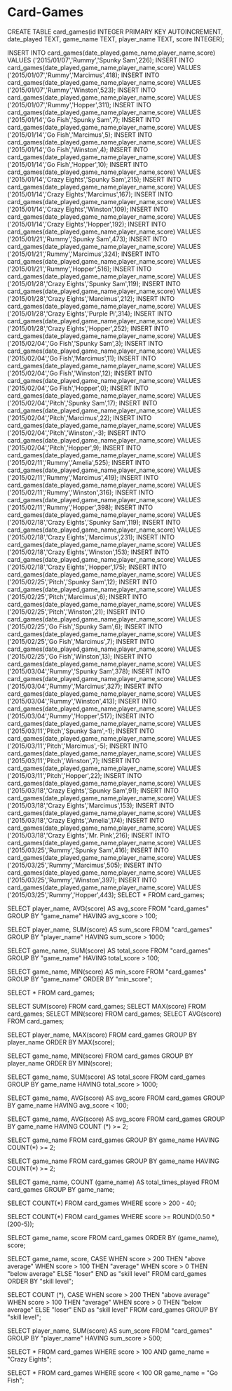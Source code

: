 # Card-Games
CREATE TABLE card_games(id INTEGER PRIMARY KEY AUTOINCREMENT,
    date_played TEXT,
    game_name TEXT,
    player_name TEXT,
    score INTEGER);
    
INSERT INTO card_games(date_played,game_name,player_name,score) VALUES ('2015/01/07','Rummy','Spunky Sam',226);
INSERT INTO card_games(date_played,game_name,player_name,score) VALUES ('2015/01/07','Rummy','Marcimus',418);
INSERT INTO card_games(date_played,game_name,player_name,score) VALUES ('2015/01/07','Rummy','Winston',523);
INSERT INTO card_games(date_played,game_name,player_name,score) VALUES ('2015/01/07','Rummy','Hopper',311);
INSERT INTO card_games(date_played,game_name,player_name,score) VALUES ('2015/01/14','Go Fish','Spunky Sam',7);
INSERT INTO card_games(date_played,game_name,player_name,score) VALUES ('2015/01/14','Go Fish','Marcimus',5);
INSERT INTO card_games(date_played,game_name,player_name,score) VALUES ('2015/01/14','Go Fish','Winston',4);
INSERT INTO card_games(date_played,game_name,player_name,score) VALUES ('2015/01/14','Go Fish','Hopper',10);
INSERT INTO card_games(date_played,game_name,player_name,score) VALUES ('2015/01/14','Crazy Eights','Spunky Sam',215);
INSERT INTO card_games(date_played,game_name,player_name,score) VALUES ('2015/01/14','Crazy Eights','Marcimus',167);
INSERT INTO card_games(date_played,game_name,player_name,score) VALUES ('2015/01/14','Crazy Eights','Winston',109);
INSERT INTO card_games(date_played,game_name,player_name,score) VALUES ('2015/01/14','Crazy Eights','Hopper',192);
INSERT INTO card_games(date_played,game_name,player_name,score) VALUES ('2015/01/21','Rummy','Spunky Sam',473);
INSERT INTO card_games(date_played,game_name,player_name,score) VALUES ('2015/01/21','Rummy','Marcimus',324);
INSERT INTO card_games(date_played,game_name,player_name,score) VALUES ('2015/01/21','Rummy','Hopper',516);
INSERT INTO card_games(date_played,game_name,player_name,score) VALUES ('2015/01/28','Crazy Eights','Spunky Sam',119);
INSERT INTO card_games(date_played,game_name,player_name,score) VALUES ('2015/01/28','Crazy Eights','Marcimus',212);
INSERT INTO card_games(date_played,game_name,player_name,score) VALUES ('2015/01/28','Crazy Eights','Purple Pi',314);
INSERT INTO card_games(date_played,game_name,player_name,score) VALUES ('2015/01/28','Crazy Eights','Hopper',252);
INSERT INTO card_games(date_played,game_name,player_name,score) VALUES ('2015/02/04','Go Fish','Spunky Sam',3);
INSERT INTO card_games(date_played,game_name,player_name,score) VALUES ('2015/02/04','Go Fish','Marcimus',11);
INSERT INTO card_games(date_played,game_name,player_name,score) VALUES ('2015/02/04','Go Fish','Winston',12);
INSERT INTO card_games(date_played,game_name,player_name,score) VALUES ('2015/02/04','Go Fish','Hopper',0);
INSERT INTO card_games(date_played,game_name,player_name,score) VALUES ('2015/02/04','Pitch','Spunky Sam',17);
INSERT INTO card_games(date_played,game_name,player_name,score) VALUES ('2015/02/04','Pitch','Marcimus',22);
INSERT INTO card_games(date_played,game_name,player_name,score) VALUES ('2015/02/04','Pitch','Winston',-3);
INSERT INTO card_games(date_played,game_name,player_name,score) VALUES ('2015/02/04','Pitch','Hopper',9);
INSERT INTO card_games(date_played,game_name,player_name,score) VALUES ('2015/02/11','Rummy','Amelia',525);
INSERT INTO card_games(date_played,game_name,player_name,score) VALUES ('2015/02/11','Rummy','Marcimus',419);
INSERT INTO card_games(date_played,game_name,player_name,score) VALUES ('2015/02/11','Rummy','Winston',316);
INSERT INTO card_games(date_played,game_name,player_name,score) VALUES ('2015/02/11','Rummy','Hopper',398);
INSERT INTO card_games(date_played,game_name,player_name,score) VALUES ('2015/02/18','Crazy Eights','Spunky Sam',119);
INSERT INTO card_games(date_played,game_name,player_name,score) VALUES ('2015/02/18','Crazy Eights','Marcimus',231);
INSERT INTO card_games(date_played,game_name,player_name,score) VALUES ('2015/02/18','Crazy Eights','Winston',153);
INSERT INTO card_games(date_played,game_name,player_name,score) VALUES ('2015/02/18','Crazy Eights','Hopper',175);
INSERT INTO card_games(date_played,game_name,player_name,score) VALUES ('2015/02/25','Pitch','Spunky Sam',12);
INSERT INTO card_games(date_played,game_name,player_name,score) VALUES ('2015/02/25','Pitch','Marcimus',6);
INSERT INTO card_games(date_played,game_name,player_name,score) VALUES ('2015/02/25','Pitch','Winston',21);
INSERT INTO card_games(date_played,game_name,player_name,score) VALUES ('2015/02/25','Go Fish','Spunky Sam',6);
INSERT INTO card_games(date_played,game_name,player_name,score) VALUES ('2015/02/25','Go Fish','Marcimus',7);
INSERT INTO card_games(date_played,game_name,player_name,score) VALUES ('2015/02/25','Go Fish','Winston',13);
INSERT INTO card_games(date_played,game_name,player_name,score) VALUES ('2015/03/04','Rummy','Spunky Sam',378);
INSERT INTO card_games(date_played,game_name,player_name,score) VALUES ('2015/03/04','Rummy','Marcimus',327);
INSERT INTO card_games(date_played,game_name,player_name,score) VALUES ('2015/03/04','Rummy','Winston',413);
INSERT INTO card_games(date_played,game_name,player_name,score) VALUES ('2015/03/04','Rummy','Hopper',517);
INSERT INTO card_games(date_played,game_name,player_name,score) VALUES ('2015/03/11','Pitch','Spunky Sam',-1);
INSERT INTO card_games(date_played,game_name,player_name,score) VALUES ('2015/03/11','Pitch','Marcimus',-5);
INSERT INTO card_games(date_played,game_name,player_name,score) VALUES ('2015/03/11','Pitch','Winston',7);
INSERT INTO card_games(date_played,game_name,player_name,score) VALUES ('2015/03/11','Pitch','Hopper',22);
INSERT INTO card_games(date_played,game_name,player_name,score) VALUES ('2015/03/18','Crazy Eights','Spunky Sam',91);
INSERT INTO card_games(date_played,game_name,player_name,score) VALUES ('2015/03/18','Crazy Eights','Marcimus',153);
INSERT INTO card_games(date_played,game_name,player_name,score) VALUES ('2015/03/18','Crazy Eights','Amelia',174);
INSERT INTO card_games(date_played,game_name,player_name,score) VALUES ('2015/03/18','Crazy Eights','Mr. Pink',216);
INSERT INTO card_games(date_played,game_name,player_name,score) VALUES ('2015/03/25','Rummy','Spunky Sam',416);
INSERT INTO card_games(date_played,game_name,player_name,score) VALUES ('2015/03/25','Rummy','Marcimus',505);
INSERT INTO card_games(date_played,game_name,player_name,score) VALUES ('2015/03/25','Rummy','Winston',397);
INSERT INTO card_games(date_played,game_name,player_name,score) VALUES ('2015/03/25','Rummy','Hopper',443);
SELECT * FROM card_games;

SELECT player_name, AVG(score) AS avg_score
FROM "card_games" GROUP BY "game_name" HAVING avg_score > 100;

SELECT player_name, SUM(score) AS sum_score
FROM "card_games" GROUP BY "player_name" HAVING sum_score > 1000;

SELECT game_name, SUM(score) AS total_score
FROM "card_games" GROUP BY "game_name" HAVING total_score > 100;

SELECT game_name, MIN(score) AS min_score
FROM "card_games" GROUP BY "game_name" ORDER BY "min_score";

SELECT * FROM card_games;

SELECT SUM(score) FROM card_games;
SELECT MAX(score) FROM card_games;
SELECT MIN(score) FROM card_games;
SELECT AVG(score) FROM card_games;

SELECT player_name, MAX(score) FROM card_games GROUP BY player_name ORDER BY MAX(score);


SELECT game_name, MIN(score) FROM card_games GROUP BY player_name ORDER BY MIN(score);

SELECT game_name, SUM(score) AS total_score FROM card_games
    GROUP BY game_name
    HAVING total_score > 1000;
    
SELECT game_name, AVG(score) AS avg_score FROM card_games
    GROUP BY game_name
    HAVING avg_score < 100;

SELECT game_name, AVG(score) AS avg_score FROM card_games
    GROUP BY game_name
    HAVING COUNT (*) >= 2;

SELECT game_name FROM card_games
GROUP BY game_name HAVING COUNT(*) >= 2;

SELECT game_name FROM card_games
GROUP BY game_name HAVING COUNT(*) >= 2;

SELECT game_name, COUNT (game_name) AS total_times_played FROM card_games GROUP BY game_name;

SELECT COUNT(*) FROM card_games WHERE score > 200 - 40;

SELECT COUNT(*) FROM card_games WHERE score >= ROUND(0.50 * (200-5));

SELECT game_name, score FROM card_games ORDER BY (game_name), score; 

SELECT game_name, score,
    CASE
        WHEN score > 200 THEN "above average"
        WHEN score > 100 THEN "average"
        WHEN score > 0 THEN "below average"
        ELSE "loser"
    END as "skill level"
FROM card_games ORDER BY "skill level";

SELECT COUNT (*),
    CASE
        WHEN score > 200 THEN "above average"
        WHEN score > 100 THEN "average"
        WHEN score > 0 THEN "below average"
        ELSE "loser"
    END as "skill level"
FROM card_games GROUP BY "skill level";

SELECT player_name, SUM(score) AS sum_score
FROM "card_games" GROUP BY "player_name" HAVING sum_score > 500;

SELECT * FROM card_games WHERE score > 100 AND game_name = "Crazy Eights";

SELECT * FROM card_games WHERE score < 100 OR game_name = "Go Fish";

